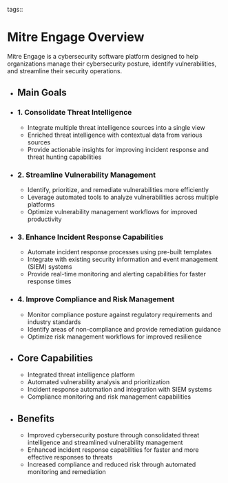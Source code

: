 tags:: 
# Mitre Engage Overview
Mitre Engage is a cybersecurity software platform designed to help organizations manage their cybersecurity posture, identify vulnerabilities, and streamline their security operations.

- ## Main Goals
- ### 1. Consolidate Threat Intelligence
  
  * Integrate multiple threat intelligence sources into a single view
  * Enriched threat intelligence with contextual data from various sources
  * Provide actionable insights for improving incident response and threat hunting capabilities
- ### 2. Streamline Vulnerability Management
  
  * Identify, prioritize, and remediate vulnerabilities more efficiently
  * Leverage automated tools to analyze vulnerabilities across multiple platforms
  * Optimize vulnerability management workflows for improved productivity
- ### 3. Enhance Incident Response Capabilities
  
  * Automate incident response processes using pre-built templates
  * Integrate with existing security information and event management (SIEM) systems
  * Provide real-time monitoring and alerting capabilities for faster response times
- ### 4. Improve Compliance and Risk Management
  
  * Monitor compliance posture against regulatory requirements and industry standards
  * Identify areas of non-compliance and provide remediation guidance
  * Optimize risk management workflows for improved resilience
- ## Core Capabilities
  
  * Integrated threat intelligence platform
  * Automated vulnerability analysis and prioritization
  * Incident response automation and integration with SIEM systems
  * Compliance monitoring and risk management capabilities
- ## Benefits
  
  * Improved cybersecurity posture through consolidated threat intelligence and streamlined vulnerability management
  * Enhanced incident response capabilities for faster and more effective responses to threats
  * Increased compliance and reduced risk through automated monitoring and remediation